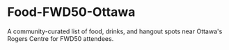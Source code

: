 # Food-FWD50-Ottawa
A community-curated list of food, drinks, and hangout spots near Ottawa's Rogers Centre for FWD50 attendees.
